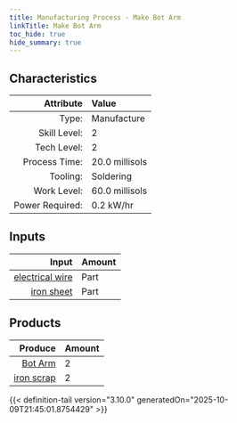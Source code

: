 ```yaml
---
title: Manufacturing Process - Make Bot Arm
linkTitle: Make Bot Arm
toc_hide: true
hide_summary: true
---
```

<!-- This is generated by the MarsSim HelpGenertor, do not edit. -->


## Characteristics

| Attribute      | Value |
|--------:|:------|
|Type:|Manufacture|
|Skill Level:|2|
|Tech Level:|2|
|Process Time:|20.0 millisols|
|Tooling:|Soldering|
|Work Level:|60.0 millisols|
|Power Required:|0.2 kW/hr|

## Inputs

| Input      | Amount |
|--------:|:------|
|[electrical wire](/docs/definitions/part/electrical-wire)|Part|6|
|[iron sheet](/docs/definitions/part/iron-sheet)|Part|1|

## Products


| Produce      | Amount |
|--------:|:------|
|[Bot Arm](/docs/definitions/part/bot-arm)|2|
|[iron scrap](/docs/definitions/part/iron-scrap)|2|



{{< definition-tail version="3.10.0" generatedOn="2025-10-09T21:45:01.8754429" >}}



